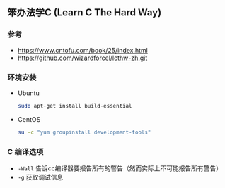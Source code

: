 ## 笨办法学C (Learn C The Hard Way) 

### 参考
- https://www.cntofu.com/book/25/index.html
- https://github.com/wizardforcel/lcthw-zh.git

### 环境安装
 - Ubuntu
    ```sh
    sudo apt-get install build-essential
    ```
 - CentOS
    ```sh
    su -c "yum groupinstall development-tools"
    ```

### C 编译选项
- `-Wall` 告诉cc编译器要报告所有的警告（然而实际上不可能报告所有警告）
- `-g` 获取调试信息
